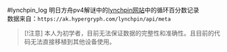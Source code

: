 #lynchpin_log
明日方舟pv4解谜中的[lynchpin网站](https://ak.hypergryph.com/lynchpin)中的循环百分数记录<br/>
数据来自：`https://ak.hypergryph.com/lynchpin/api/meta`

> [!注意]
> 本人为初学者，目前无法保证数据的完整性和准确性。且目前的代码无法直接移植到其他设备使用。
